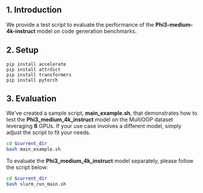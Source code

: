## 1. Introduction

We provide a test script to evaluate the performance of the **Phi3-medium-4k-instruct** model on code generation benchmarks.



## 2. Setup

```
pip install accelerate
pip install attrdict
pip install transformers
pip install pytorch
```


## 3. Evaluation

We've created a sample script, **main_example.sh**, that demonstrates how to test the **Phi3_medium_4k_instruct** model on the MultiOOP dataset leveraging **8** GPUs. If your use case involves a different model, simply adjust the script to fit your needs.

```bash
cd $current_dir
bash main_example.sh
```

To evaluate the **Phi3_medium_4k_instruct** model separately, please follow the script below:

```bash
cd $current_dir
bash slurm_run_main.sh
```
